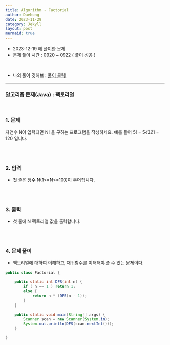 ```yaml
---
title: Algorithm - Factorial
author: Daehong
date: 2023-11-29
category: Jekyll
layout: post
mermaid: true
---
```


* 2023-12-19 에 풀이한 문제
* 문제 풀이 시간 : 0920 ~ 0922 ( 풀이 성공 )

<br>

* 나의 풀이 깃허브 : 
[풀이 클릭!](https://github.com/JeonDaehong/study-java-algorithm/blob/main/basic/Factorial.java)

<hr>

### 알고리즘 문제(Java) : 팩토리얼

<br>

### 1. 문제
자연수 N이 입력되면 N! 을 구하는 프로그램을 작성하세요.
예를 들어 5! = 5*4*3*2*1 = 120 입니다.

<br>
<br>

### 2. 입력
* 첫 줄은 정수 N(1<=N<=100)이 주어집니다.

<br>
<br>

### 3. 출력
* 첫 줄에 N 팩토리얼 값을 출력합니다.

<br>
<br>

### 4. 문제 풀이
* 팩토리얼에 대하여 이해하고, 재귀함수를 이해해야 풀 수 있는 문제이다.

```java
public class Factorial {

    public static int DFS(int n) {
        if ( n == 1 ) return 1;
        else {
            return n * (DFS(n - 1));
        }
    }

    public static void main(String[] args) {
        Scanner scan = new Scanner(System.in);
        System.out.println(DFS(scan.nextInt()));
    }

}
```


<br>
<br>
<br>
<br>
<br>